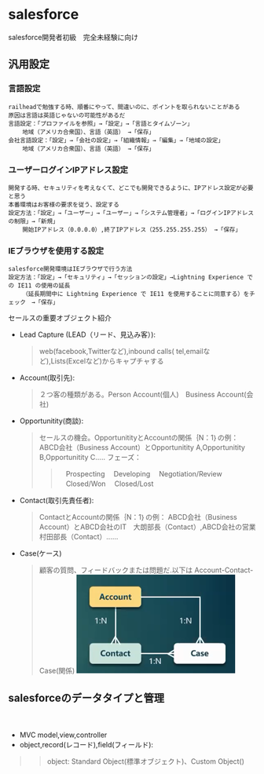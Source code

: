 # salesforce
salesforce開発者初級　完全未経験に向け
## 汎用設定

### 言語設定
    railheadで勉強する時、順番にやって、間違いのに、ポイントを取られないことがある
    原因は言語は英語じゃないの可能性があるだ
    言語設定：「プロファイルを参照」→「設定」→「言語とタイムゾーン」
        地域（アメリカ合衆国）、言語（英語） →「保存」
    会社言語設定：「設定」→「会社の設定」→「組織情報」→「編集」→「地域の設定」
        地域（アメリカ合衆国）、言語（英語） →「保存」
            

### ユーザーログインIPアドレス設定
    開発する時、セキュリティを考えなくて、どこでも開発できるように、IPアドレス設定が必要と思う
    本番環境はお客様の要求を従う、設定する
    設定方法：「設定」→「ユーザー」→「ユーザー」→「システム管理者」→「ログインIPアドレスの制限」→「新規」
        開始IPアドレス（0.0.0.0）,終了IPアドレス（255.255.255.255） →「保存」
            
            
### IEブラウザを使用する設定
    salesforce開発環境はIEブラウザで行う方法
    設定方法：「設定」→「セキュリティ」→「セッションの設定」→Lightning Experience での IE11 の使用の延長
        （延長期間中に Lightning Experience で IE11 を使用することに同意する）をチェック　→「保存」



 セールスの重要オブジェクト紹介

 * Lead Capture (LEAD（リード、見込み客）): 
   > web(facebook,Twitterなど),inbound calls( tel,emailなど),Lists(Excelなど)からキャプチャする
* Account(取引先):
   > ２つ客の種類がある。Person Account(個人)　Business Account(会社)
* Opportunitity(商談):
   > セールスの機会。OpportunitityとAccountの関係｛N：1｝の例：ABCD会社（Business Account）とOpportunitity A,Opportunitity B,Opportunitity C.....
   > フェーズ：
   >>　Prospecting
   >>　Developing
   >>　Negotiation/Review
   >>　Closed/Won
   >>　Closed/Lost
 * Contact(取引先責任者):
   > ContactとAccountの関係｛N：1｝の例： ABCD会社（Business Account）とABCD会社のIT　大朗部長（Contact）,ABCD会社の営業　村田部長（Contact）......
 * Case(ケース)     
   > 顧客の質問、フィードバックまたは問題だ.以下は  Account-Contact-Case(関係)
   ![](https://github.com/dong1hang/salesforce/blob/master/Account-Contact-Case(relationship).png)
## salesforceのデータタイプと管理
　
 * MVC model,view,controller 　
 * object,record(レコード),field(フィールド):
 >> object: Standard Object(標準オブジェクト)、Custom Object()
    
        
 　　
 

            

